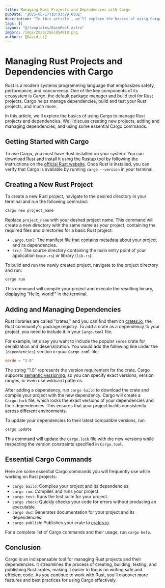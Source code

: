 ```yaml
---
title: Managing Rust Projects and Dependencies with Cargo
pubDate: "2025-05-17T10:03:29.000Z"
description: "In this article , we'll explore the basics of using Cargo to manage Rust projects and dependencies"
tags: []
layout: "@/templates/BasePost.astro"
imgSrc: /imgs/2023/2861854918.png
authors: [David Li]
---
```

# Managing Rust Projects and Dependencies with Cargo

Rust is a modern systems programming language that emphasizes safety, performance, and concurrency. One of the key components of its ecosystem is Cargo, the default package manager and build tool for Rust projects. Cargo helps manage dependencies, build and test your Rust projects, and much more.

In this article, we'll explore the basics of using Cargo to manage Rust projects and dependencies. We'll discuss creating new projects, adding and managing dependencies, and using some essential Cargo commands.

## Getting Started with Cargo

To use Cargo, you must have Rust installed on your system. You can download Rust and install it using the Rustup tool by following the instructions on the [official Rust website](https://www.rust-lang.org/tools/install). Once Rust is installed, you can verify that Cargo is available by running `cargo --version` in your terminal.

## Creating a New Rust Project

To create a new Rust project, navigate to the desired directory in your terminal and run the following command:

```bash
cargo new project_name
```

Replace `project_name` with your desired project name. This command will create a new directory with the same name as your project, containing the required files and directories for a basic Rust project:

- `Cargo.toml`: The manifest file that contains metadata about your project and its dependencies.
- `src/`: The source directory containing the main entry point of your application (`main.rs`) or library (`lib.rs`).

To build and run the newly created project, navigate to the project directory and run:

```bash
cargo run
```

This command will compile your project and execute the resulting binary, displaying "Hello, world!" in the terminal.

## Adding and Managing Dependencies

Rust libraries are called "crates," and you can find them on [crates.io](https://crates.io), the Rust community's package registry. To add a crate as a dependency to your project, you need to include it in your `Cargo.toml` file.

For example, let's say you want to include the popular `serde` crate for serialization and deserialization. You would add the following line under the `[dependencies]` section in your `Cargo.toml` file:

```toml
serde = "1.0"
```

The string "1.0" represents the version requirement for the crate. Cargo supports [semantic versioning](https://semver.org/), so you can specify exact versions, version ranges, or even use wildcard patterns.

After adding a dependency, run `cargo build` to download the crate and compile your project with the new dependency. Cargo will create a `Cargo.lock` file, which locks the exact versions of your dependencies and their dependencies. This ensures that your project builds consistently across different environments.

To update your dependencies to their latest compatible versions, run:

```bash
cargo update
```

This command will update the `Cargo.lock` file with the new versions while respecting the version constraints specified in `Cargo.toml`.

## Essential Cargo Commands

Here are some essential Cargo commands you will frequently use while working on Rust projects:

- `cargo build`: Compiles your project and its dependencies.
- `cargo run`: Compiles and runs your project.
- `cargo test`: Runs the test suite for your project.
- `cargo check`: Quickly checks your code for errors without producing an executable.
- `cargo doc`: Generates documentation for your project and its dependencies.
- `cargo publish`: Publishes your crate to [crates.io](https://crates.io).

For a complete list of Cargo commands and their usage, run `cargo help`.

## Conclusion

Cargo is an indispensable tool for managing Rust projects and their dependencies. It streamlines the process of creating, building, testing, and publishing Rust crates, making it easier to focus on writing safe and efficient code. As you continue to work with Rust, you'll discover more features and best practices for using Cargo effectively.
